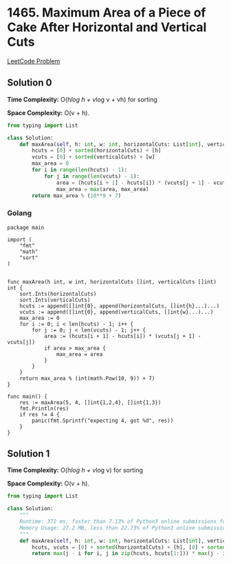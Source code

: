 # 1465. Maximum Area of a Piece of Cake After Horizontal and Vertical Cuts

[LeetCode Problem](https://leetcode.com/problems/maximum-area-of-a-piece-of-cake-after-horizontal-and-vertical-cuts/)

## Solution 0


**Time Complexity:** O(h*log h + v*log v + vh) for sorting

**Space Complexity:** O(v + h).

```python
from typing import List

class Solution:
    def maxArea(self, h: int, w: int, horizontalCuts: List[int], verticalCuts: List[int]) -> int:
        hcuts = [0] + sorted(horizontalCuts) + [h]
        vcuts = [0] + sorted(verticalCuts) + [w]
        max_area = 0
        for i in range(len(hcuts) - 1):
            for j in range(len(vcuts) - 1):
                area = (hcuts[i + 1] - hcuts[i]) * (vcuts[j + 1] - vcuts[j])
                max_area = max(area, max_area)
        return max_area % (10**9 + 7)
```


### Golang

```golang
package main

import (
	"fmt"
	"math"
	"sort"
)


func maxArea(h int, w int, horizontalCuts []int, verticalCuts []int) int {
    sort.Ints(horizontalCuts)
    sort.Ints(verticalCuts)
    hcuts := append([]int{0}, append(horizontalCuts, []int{h}...)...)
    vcuts := append([]int{0}, append(verticalCuts, []int{w}...)...)
    max_area := 0
    for i := 0; i < len(hcuts) - 1; i++ {
        for j := 0; j < len(vcuts) - 1; j++ {
            area := (hcuts[i + 1] - hcuts[i]) * (vcuts[j + 1] - vcuts[j])
            if area > max_area {
                max_area = area
            }
        }
	}
    return max_area % (int(math.Pow(10, 9)) + 7)
}

func main() {
	res := maxArea(5, 4, []int{1,2,4}, []int{1,3})
	fmt.Println(res)
	if res != 4 {
		panic(fmt.Sprintf("expecting 4, got %d", res))
	}
}
```

## Solution 1

**Time Complexity:** O(h*log h + v*log v) for sorting

**Space Complexity:** O(v + h).

```python
from typing import List

class Solution:
    """
    Runtime: 372 ms, faster than 7.13% of Python3 online submissions for Maximum Area of a Piece of Cake After Horizontal and Vertical Cuts.
    Memory Usage: 27.2 MB, less than 22.73% of Python3 online submissions for Maximum Area of a Piece of Cake After Horizontal and Vertical Cuts.
    """
    def maxArea(self, h: int, w: int, horizontalCuts: List[int], verticalCuts: List[int]) -> int:
        hcuts, vcuts = [0] + sorted(horizontalCuts) + [h], [0] + sorted(verticalCuts) + [w]
        return max(j - i for i, j in zip(hcuts, hcuts[1:])) * max(j - i for i, j in zip(vcuts, vcuts[1:])) % (10**9 + 7)
```

